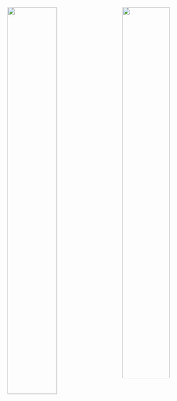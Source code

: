 <div>
  <img align="left" width="48%" src="https://github-readme-stats.vercel.app/api?username=asdfry&show_icons=true" />
  <img align="right" width="47%" src="https://github-readme-stats.vercel.app/api/top-langs/?username=asdfry&layout=compact" />
</div>
<!--
**asdfry/asdfry** is a ✨ _special_ ✨ repository because its `README.md` (this file) appears on your GitHub profile.

Here are some ideas to get you started:

- 🔭 I’m currently working on ...
- 🌱 I’m currently learning ...
- 👯 I’m looking to collaborate on ...
- 🤔 I’m looking for help with ...
- 💬 Ask me about ...
- 📫 How to reach me: ...
- 😄 Pronouns: ...
- ⚡ Fun fact: ...
-->
